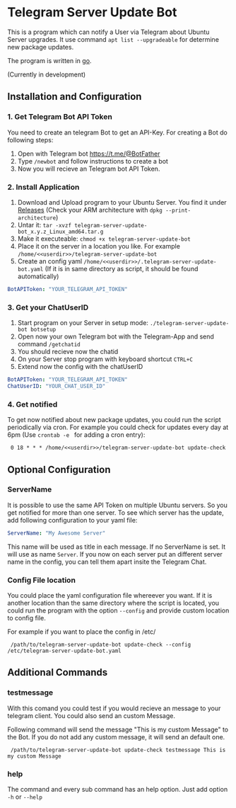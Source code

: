 Telegram Server Update Bot
==========================
This is a program which can notify a User via Telegram about Ubuntu Server upgrades. It use command `apt list --upgradeable` for determine new package updates.

The program is written in [go](golang.org).

(Currently in development)

Installation and Configuration
------------------------------
### 1. Get Telegram Bot API Token
You need to create an telegram Bot to get an API-Key. For creating a Bot do following steps:
1. Open with Telegram bot https://t.me/@BotFather
2. Type `/newbot` and follow instructions to create a bot
3. Now you will recieve an Telegram bot API Token.

### 2. Install Application
1. Download and Upload program to your Ubuntu Server. You find it under [Releases](https://github.com/joshuabeny1999/telegram-server-update-bot/releases/latest) (Check your ARM architecture with `dpkg --print-architecture`) 
2. Untar it: `tar -xvzf telegram-server-update-bot_x.y.z_Linux_amd64.tar.g`
3. Make it executeable: `chmod +x telegram-server-update-bot`
4. Place it on the server in a location you like. For example `/home/<<userdir>>/telegram-server-update-bot`
5. Create an config yaml `/home/<<userdir>>/.telegram-server-update-bot.yaml` (If it is in same directory as script, it should be found automatically)
```yaml
BotAPIToken: "YOUR_TELEGRAM_API_TOKEN"
```
### 3. Get your ChatUserID
1. Start program on your Server in setup mode: `./telegram-server-update-bot botsetup`
2. Open now your own Telegram bot with the Telegram-App and send command `/getchatid`
3. You should recieve now the chatid
4. On your Server stop program with keyboard shortcut `CTRL+C`
5. Extend now the config with the chatUserID
```yaml
BotAPIToken: "YOUR_TELEGRAM_API_TOKEN"
ChatUserID: "YOUR_CHAT_USER_ID"
```

### 4. Get notified
To get now notified about new package updates, you could run the script periodically via cron.
For example you could check for updates every day at 6pm (Use `crontab -e ` for adding a cron entry):
```
 0 18 * * * /home/<<userdir>>/telegram-server-update-bot update-check 
```

Optional Configuration
-----------------------
### ServerName
It is possible to use the same API Token on multiple Ubuntu servers. So you get notified for more than one server.
To see which server has the update, add following configuration to your yaml file:
```yaml
ServerName: "My Awesome Server"
```

This name will be used as title in each message. If no ServerName is set. It will use as name `Server`.
If you now on each server put an different server name in the config, you can tell them apart insite the Telegram Chat.

### Config File location
You could place the yaml configuration file whereever you want. If it is another location than the same directory where the script is located,
you could run the program with the option `--config` and provide custom location to config file.

For example if you want to place the config in /etc/
```
 /path/to/telegram-server-update-bot update-check --config /etc/telegram-server-update-bot.yaml
```

Additional Commands
-------------------
### testmessage
With this comand you could test if you would recieve an message to your telegram client. You could also send an custom Message.

Following command will send the message "This is my custom Message" to the Bot. If you do not add any custom message, it will send an default one.
```
 /path/to/telegram-server-update-bot update-check testmessage This is my custom Message
```

### help
The command and every sub command has an help option. Just add option `-h` or `--help`